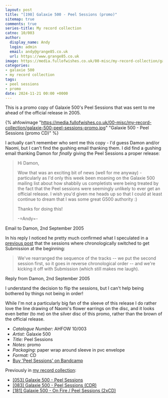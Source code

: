 ```yaml
---
layout: post
title: "[198] Galaxie 500 - Peel Sessions (promo)"
sitemap: true
comments: true
series-title: My record collection
catno: 10/003
author:
  display_name: Andy
  login: admin
  email: andy@grange85.co.uk
  url: https://www.grange85.co.uk
image: https://media.fullofwishes.co.uk/00-misc/my-record-collection/galaxie-500-peel-sessions-promo.jpg
categories:
- galaxie 500
- my record collection
tags:
- peel sessions
- promo
date: 2024-11-21 00:00 +0000
---
```

This is a promo copy of Galaxie 500's Peel Sessions that was sent to me ahead of the official release in 2005.

{% ahfowimage "https://media.fullofwishes.co.uk/00-misc/my-record-collection/galaxie-500-peel-sessions-promo.jpg" "Galaxie 500 - Peel Sessions (promo CD)" %}

I actually can't remember who sent me this copy - I'd guess Damon and/or Naomi, but I can't find the gushing email thanking them. I did find a gushing email thanking Damon for _finally_ giving the Peel Sessions a proper release:

<blockquote>
<p>Hi Damon,</p>
<p>Wow that was an exciting bit of news (well for me anyway) -
particularly as I'd only this week been moaning on the Galaxie 500
mailing list about how shabbily us completists were being treated by
the fact that the Peel sessions were seemingly unlikely to ever get an
official release. I wish you'd given me heads up so that I could at
least continue to dream that I was some great G500 authority :)</p>
<p>Thanks for doing this!</p>
<p>-=Andy=-</p>
</blockquote>
<p class="caption">Email to Damon, 2nd September 2005</p>

In his reply I noticed he pretty much confirmed what I speculated in a [previous post](/2023/07/20/my-record-collection-053-galaxie-500-peel-sessions/) that the sessions where chronologically switched to get Submission at the beginning:

<blockquote>
We've rearranged the sequence of the tracks -- we put the second
session first, so it goes in reverse chronological order -- and we're
kicking it off with Submission (which still makes me laugh).
</blockquote>
<p class="caption">Reply from Damon, 2nd September 2005</p>

I understand the decision to flip the sessions, but I can't help being bothered by things not being in order!

While I'm not a particularly big fan of the sleeve of this release I do rather love the line drawing of Naomi's flower earrings on the disc, and it looks even better (to me) on the silver disc of this promo, rather than the brown of the official release.

 - *Catalogue Number:* AHFOW 10/003
 - *Artist:* Galaxie 500
 - *Title:* Peel Sessions
 - *Notes:* promo
 - *Packaging:* paper wrap around sleeve in pvc envelope
 - *Format:* CD
 - [Buy 'Peel Sessions' on Bandcamp](https://galaxie500.bandcamp.com/album/peel-sessions)

Previously in [my record collection](/category/my-record-collection):
 - [[053] Galaxie 500 - Peel Sessions](/2023/07/20/my-record-collection-053-galaxie-500-peel-sessions/)
 - [[083] Galaxie 500 - Peel Sessions (CDR)](/2023/10/23/my-record-collection-080-galaxie-500-peel-sessions-cdr/)
 - [[181] Galaxie 500 - On Fire / Peel Sessions (2xCD)](/2024/09/26/my-record-collection-174-galaxie-500-on-fire-peel-sessions-2xcd/)
